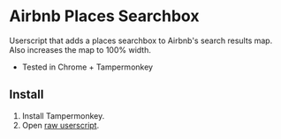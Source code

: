 # Airbnb Places Searchbox

Userscript that adds a places searchbox to Airbnb's search results map. Also increases the map to 100% width.

* Tested in Chrome + Tampermonkey

## Install ##
1. Install Tampermonkey.
2. Open [raw userscript](https://raw.githubusercontent.com/srizzo/airbnb-places-searchbox/master/airbnb-places-searchbox.user.js).
